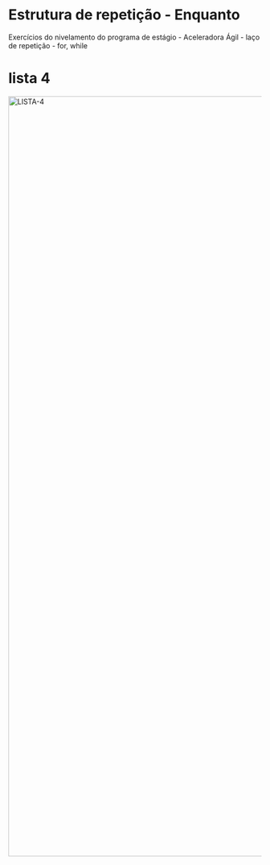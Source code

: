 # Estrutura de repetição - Enquanto 
Exercícios do nivelamento do programa de estágio - Aceleradora Ágil - laço de repetição - for, while

# lista 4
<img width="1510" alt="LISTA-4" src="https://user-images.githubusercontent.com/359991/189957680-a8fa22bb-cc5e-47fc-8447-f02e63fdd13e.png">

